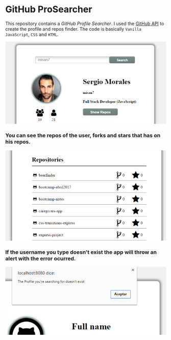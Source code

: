 # GitHub ProSearcher

This repository contains a _GitHub Profile Searcher_. I used the [GitHub API](https://developer.github.com/v3/) to create the profile and repos finder. The code is basically `Vanilla JavaScript`, `CSS` and `HTML`.

![](img/screenshot1.PNG)

### You can see the repos of the user, forks and stars that has on his repos.

![](img/screenshot2.PNG)

### If the username you type doesn't exist the app will throw an alert with the error ocurred.

![](img/screenshot3.PNG)